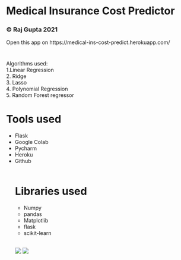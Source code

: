 <h1>Medical Insurance Cost Predictor</h1>
 <h3> © Raj Gupta 2021</h3>
Open this app on https://medical-ins-cost-predict.herokuapp.com/

#
Algorithms used: <br>
1.Linear Regression <br>
2. Ridge <br>
3. Lasso <br>
4. Polynomial Regression <br>
5. Random Forest regressor <br>
 
 <h1> Tools used</h1>
 <p title=Tools used>  
<ul>
  <li>Flask</li>
  <li>Google Colab </li>
  <li>Pycharm </li>
  <li>Heroku </li>
  <li>Github </li>
  <br> 
  
 <h1>Libraries used</h1>
 <p title=Libraries used>  
<ul>
<li>Numpy</li>
<li>pandas</li>
<li>Matplotlib</li>  
<li>flask</li>
<li>scikit-learn</li>
</ul> </p> 
  <br>  
 

<img src="https://i.ibb.co/FYBkxBT/Screenshot-2021-10-28-194050.jpg"> 
<img src="https://i.ibb.co/dbRXRT0/Screenshot-2021-10-28-194215.jpg"> 
</ul>
</p>
<br>  
<br>  
<br>  
<br>  


